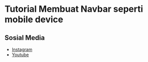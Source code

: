 
# Tutorial Membuat Navbar seperti mobile device 




## Sosial Media
- [Instagram](https://www.instagram.com/programmer_ganteng_idaman/) 
- [Youtube](https://www.youtube.com/channel/UCVUFRJhTszl7yuOQOXlvOVA)